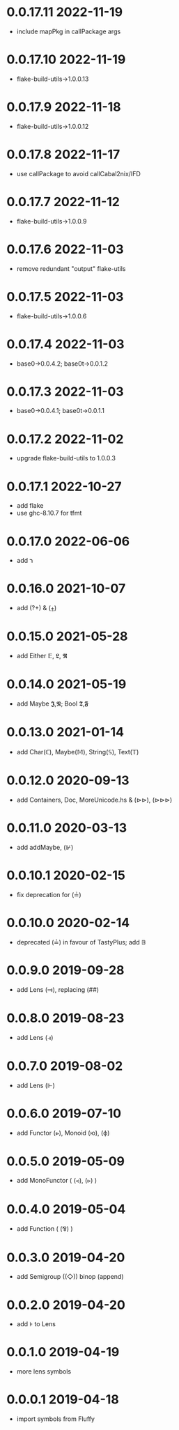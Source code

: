 0.0.17.11 2022-11-19
====================
- include mapPkg in callPackage args

0.0.17.10 2022-11-19
====================
- flake-build-utils->1.0.0.13

0.0.17.9 2022-11-18
===================
- flake-build-utils->1.0.0.12

0.0.17.8 2022-11-17
===================
- use callPackage to avoid callCabal2nix/IFD

0.0.17.7 2022-11-12
==================
- flake-build-utils->1.0.0.9

0.0.17.6 2022-11-03
===================
- remove redundant "output" flake-utils

0.0.17.5 2022-11-03
===================
- flake-build-utils->1.0.0.6

0.0.17.4 2022-11-03
===================
- base0->0.0.4.2; base0t->0.0.1.2

0.0.17.3 2022-11-03
===================
- base0->0.0.4.1; base0t->0.0.1.1

0.0.17.2 2022-11-02
===================
- upgrade flake-build-utils to 1.0.0.3

0.0.17.1 2022-10-27
===================
- add flake
- use ghc-8.10.7 for tfmt

0.0.17.0 2022-06-06
==================
- add ﬧ

0.0.16.0 2021-10-07
===================
- add (?+) & (⨦)

0.0.15.0 2021-05-28
===================
- add Either 𝔼, 𝕷, 𝕽

0.0.14.0 2021-05-19
===================
- add Maybe 𝕵,𝕹; Bool 𝕿,𝕱

0.0.13.0 2021-01-14
===================
- add Char(ℂ), Maybe(𝕄), String(𝕊), Text(𝕋)

0.0.12.0 2020-09-13
=====================
- add Containers, Doc, MoreUnicode.hs & (⊳⊳), (⊳⊳⊳)

0.0.11.0 2020-03-13
=====================
- add addMaybe, (⊮)

0.0.10.1 2020-02-15
=====================
- fix deprecation for (≟)

0.0.10.0 2020-02-14
===================
- deprecated (≟) in favour of TastyPlus; add 𝔹

0.0.9.0 2019-09-28
==================
- add Lens (⫥), replacing (##)

0.0.8.0 2019-08-23
==================
- add Lens (⫣)

0.0.7.0 2019-08-02
==================
- add Lens (⊩)

0.0.6.0 2019-07-10
==================
- add Functor (⩺), Monoid (ю), (ф)

0.0.5.0 2019-05-09
==================
- add MonoFunctor ( (⪦), (⪧) )

0.0.4.0 2019-05-04
==================
- add Function ( (⅋) )

0.0.3.0 2019-04-20
==================
- add Semigroup ((◇)) binop (append)

0.0.2.0 2019-04-20
==================
- add ⊧ to Lens

0.0.1.0 2019-04-19
==================
- more lens symbols

0.0.0.1 2019-04-18
==================

- import symbols from Fluffy
